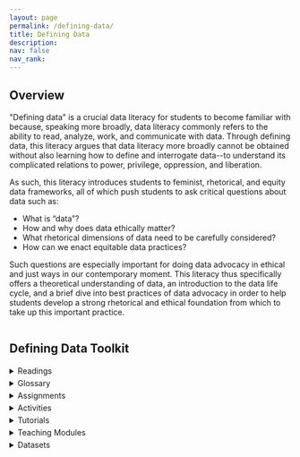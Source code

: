 ```yaml
---
layout: page
permalink: /defining-data/
title: Defining Data
description: 
nav: false
nav_rank: 
---
```


## Overview

"Defining data" is a crucial data literacy for students to become familiar with because, speaking more broadly, data literacy commonly refers to the ability to read, analyze, work, and communicate with data. Through defining data, this literacy argues that data literacy more broadly cannot be obtained without also learning how to define and interrogate data--to understand its complicated relations to power, privilege, oppression, and liberation. 

As such, this literacy introduces students to feminist, rhetorical, and equity data frameworks, all of which push students to ask critical questions about data such as: 
- What is “data”?
- How and why does data ethically matter?
- What rhetorical dimensions of data need to be carefully considered?
- How can we enact equitable data practices?

Such questions are especially important for doing data advocacy in ethical and just ways in our contemporary moment. This literacy thus specifically offers a theoretical understanding of data, an introduction to the data life cycle, and a brief dive into best practices of data advocacy in order to help students develop a strong rhetorical and ethical foundation from which to take up this important practice. 

<div style="height:1px;font-size:1px;">&nbsp;</div>

## Defining Data Toolkit

<div style="height:1px;font-size:1px;">&nbsp;</div>

<!--This section filters by "Reading" and "Defining Data" -->

<details>
<summary> Readings </summary>

{% assign cards = site.cards | where: "group", "Reading" | where: "topic", "Defining Data" | sort: "title" %}

{% for card in cards %}

<p>
    <div class="card {% if card.inline == false %}hoverable{% endif %}">
        <div class="row no-gutters">
            <div class="team">
		    <div class="card-body">
			    {% if card.inline == false %}<a href="{{ card.url | relative_url }}">{% endif %}
				    <h5 class="card-title">{{ card.profile.name }}</h5></a>
			    <p class="card-text">{% if card.profile.author %}<small class="test-muted">Author: {{ card.profile.author | replace: '<br />', ', ' }} </small><br>{% endif %}</p>
			    {% if card.inline == false %}<a href="{{ card.url | relative_url }}">{% endif %}
				    <p class="card-text">{{ card.teaser }}</p></a>
			    <p class="card-text">
			    <div style="height:1px;font-size:1px;">&nbsp;</div>
			    {% if card.profile.source %}<small class="test-muted"><i class="fas fa-link"></i>  Source: <a href="{{ card.profile.source }}">{{ card.profile.source | replace: '<br />', ', ' }}</a> </small><br>{% endif %} 
			    <small class="test-muted"><i class="fas fa-square-poll-vertical"></i>  Data Literacy: {{ card.profile.domain | replace: '<br />', ', ' }} &nbsp;&nbsp;►&nbsp; Subdomain: {{ card.profile.subdomain | replace: '<br />', ', ' }} <br></small>
			    <small class="test-muted"><i class="fas fa-table-columns"></i>  Resource Type: {{ card.profile.group | replace: '<br />', ', ' }} </small><br>
                    </p>
                </div>
            </div>
        </div>
    </div>
</p>

{% endfor %}

<div style="height:1px;font-size:1px;">&nbsp;</div>

<br>

</details>

<div style="height:5px;font-size:1px;">&nbsp;</div>

<!--This section filters by "Term" and "Defining Data" -->

<details>
<summary> Glossary </summary>

{% assign cards = site.cards | where: "group", "Term" | where: "topic", "Defining Data" | sort: "title" %}

{% for card in cards %}

<p>
    <div class="card {% if card.inline == false %}hoverable{% endif %}">
        <div class="row no-gutters">
            <div class="team">
		    <div class="card-body">
			    {% if card.inline == false %}<a href="{{ card.url | relative_url }}">{% endif %}
				    <h5 class="card-title">{{ card.profile.name }}</h5></a>
			    <p class="card-text">{% if card.profile.author %}<small class="test-muted">Author: {{ card.profile.author | replace: '<br />', ', ' }} </small><br>{% endif %}</p>
			    {% if card.inline == false %}<a href="{{ card.url | relative_url }}">{% endif %}
				    <p class="card-text">{{ card.teaser }}</p></a>
			    <p class="card-text">
			    <div style="height:1px;font-size:1px;">&nbsp;</div>
			    {% if card.profile.source %}<small class="test-muted"><i class="fas fa-link"></i>  Source: <a href="{{ card.profile.source }}">{{ card.profile.source | replace: '<br />', ', ' }}</a> </small><br>{% endif %} 
			    <small class="test-muted"><i class="fas fa-square-poll-vertical"></i>  Data Literacy: {{ card.profile.domain | replace: '<br />', ', ' }} &nbsp;&nbsp;►&nbsp; Subdomain: {{ card.profile.subdomain | replace: '<br />', ', ' }} <br></small>
			    <small class="test-muted"><i class="fas fa-table-columns"></i>  Resource Type: {{ card.profile.group | replace: '<br />', ', ' }} </small><br>
                    </p>
                </div>
            </div>
        </div>
    </div>
</p>

{% endfor %}

<div style="height:1px;font-size:1px;">&nbsp;</div>

<br>

</details>

<div style="height:5px;font-size:1px;">&nbsp;</div>

<!--This section filters by "Assignment" and "Defining Data" -->

<details>
<summary> Assignments </summary>

{% assign cards = site.cards | where: "group", "Assignment" | where: "topic", "Defining Data" | sort: "title" %}

{% for card in cards %}

<p>
    <div class="card {% if card.inline == false %}hoverable{% endif %}">
        <div class="row no-gutters">
            <div class="team">
		    <div class="card-body">
			    {% if card.inline == false %}<a href="{{ card.url | relative_url }}">{% endif %}
				    <h5 class="card-title">{{ card.profile.name }}</h5></a>
			    <p class="card-text">{% if card.profile.author %}<small class="test-muted">Author: {{ card.profile.author | replace: '<br />', ', ' }} </small><br>{% endif %}</p>
			    {% if card.inline == false %}<a href="{{ card.url | relative_url }}">{% endif %}
				    <p class="card-text">{{ card.teaser }}</p></a>
			    <p class="card-text">
			    <div style="height:1px;font-size:1px;">&nbsp;</div>
			    {% if card.profile.source %}<small class="test-muted"><i class="fas fa-link"></i>  Source: <a href="{{ card.profile.source }}">{{ card.profile.source | replace: '<br />', ', ' }}</a> </small><br>{% endif %} 
			    <small class="test-muted"><i class="fas fa-square-poll-vertical"></i>  Data Literacy: {{ card.profile.domain | replace: '<br />', ', ' }} &nbsp;&nbsp;►&nbsp; Subdomain: {{ card.profile.subdomain | replace: '<br />', ', ' }} <br></small>
			    <small class="test-muted"><i class="fas fa-table-columns"></i>  Resource Type: {{ card.profile.group | replace: '<br />', ', ' }} </small><br>
                    </p>
                </div>
            </div>
        </div>
    </div>
</p>

{% endfor %}

<div style="height:1px;font-size:1px;">&nbsp;</div>

<br>

</details>

<div style="height:5px;font-size:1px;">&nbsp;</div>

<!--This section filters by "Activity" and "Defining Data" -->

<details>
<summary> Activities </summary>

{% assign cards = site.cards | where: "group", "Activity" | where: "topic", "Defining Data" | sort: "title" %}

{% for card in cards %}

<p>
    <div class="card {% if card.inline == false %}hoverable{% endif %}">
        <div class="row no-gutters">
            <div class="team">
		    <div class="card-body">
			    {% if card.inline == false %}<a href="{{ card.url | relative_url }}">{% endif %}
				    <h5 class="card-title">{{ card.profile.name }}</h5></a>
			    <p class="card-text">{% if card.profile.author %}<small class="test-muted">Author: {{ card.profile.author | replace: '<br />', ', ' }} </small><br>{% endif %}</p>
			    {% if card.inline == false %}<a href="{{ card.url | relative_url }}">{% endif %}
				    <p class="card-text">{{ card.teaser }}</p></a>
			    <p class="card-text">
			    <div style="height:1px;font-size:1px;">&nbsp;</div>
			    {% if card.profile.source %}<small class="test-muted"><i class="fas fa-link"></i>  Source: <a href="{{ card.profile.source }}">{{ card.profile.source | replace: '<br />', ', ' }}</a> </small><br>{% endif %} 
			    <small class="test-muted"><i class="fas fa-square-poll-vertical"></i>  Data Literacy: {{ card.profile.domain | replace: '<br />', ', ' }} &nbsp;&nbsp;►&nbsp; Subdomain: {{ card.profile.subdomain | replace: '<br />', ', ' }} <br></small>
			    <small class="test-muted"><i class="fas fa-table-columns"></i>  Resource Type: {{ card.profile.group | replace: '<br />', ', ' }} </small><br>
                    </p>
                </div>
            </div>
        </div>
    </div>
</p>

{% endfor %}

<div style="height:1px;font-size:1px;">&nbsp;</div>

<br>

</details>

<div style="height:5px;font-size:1px;">&nbsp;</div>

<!--This section filters by "Tutorial" and "Defining Data" -->

<details>
<summary> Tutorials </summary>

{% assign cards = site.cards | where: "group", "Tutorial" | where: "topic", "Defining Data" | sort: "title" %}

{% for card in cards %}

<p>
    <div class="card {% if card.inline == false %}hoverable{% endif %}">
        <div class="row no-gutters">
            <div class="team">
		    <div class="card-body">
			    {% if card.inline == false %}<a href="{{ card.url | relative_url }}">{% endif %}
				    <h5 class="card-title">{{ card.profile.name }}</h5></a>
			    <p class="card-text">{% if card.profile.author %}<small class="test-muted">Author: {{ card.profile.author | replace: '<br />', ', ' }} </small><br>{% endif %}</p>
			    {% if card.inline == false %}<a href="{{ card.url | relative_url }}">{% endif %}
				    <p class="card-text">{{ card.teaser }}</p></a>
			    <p class="card-text">
			    <div style="height:1px;font-size:1px;">&nbsp;</div>
			    {% if card.profile.source %}<small class="test-muted"><i class="fas fa-link"></i>  Source: <a href="{{ card.profile.source }}">{{ card.profile.source | replace: '<br />', ', ' }}</a> </small><br>{% endif %} 
			    <small class="test-muted"><i class="fas fa-square-poll-vertical"></i>  Data Literacy: {{ card.profile.domain | replace: '<br />', ', ' }} &nbsp;&nbsp;►&nbsp; Subdomain: {{ card.profile.subdomain | replace: '<br />', ', ' }} <br></small>
			    <small class="test-muted"><i class="fas fa-table-columns"></i>  Resource Type: {{ card.profile.group | replace: '<br />', ', ' }} </small><br>
                    </p>
                </div>
            </div>
        </div>
    </div>
</p>

{% endfor %}

<div style="height:1px;font-size:1px;">&nbsp;</div>

<br>

</details>

<div style="height:5px;font-size:1px;">&nbsp;</div>

<!--This section filters by "Teaching Modules" and "Defining Data" -->

<details>
<summary> Teaching Modules </summary>

{% assign cards = site.cards | where: "group", "Teaching Module" | where: "topic", "Defining Data" | sort: "title" %}

{% for card in cards %}

<p>
    <div class="card {% if card.inline == false %}hoverable{% endif %}">
        <div class="row no-gutters">
            <div class="team">
		    <div class="card-body">
			    {% if card.inline == false %}<a href="{{ card.url | relative_url }}">{% endif %}
				    <h5 class="card-title">{{ card.profile.name }}</h5></a>
			    <p class="card-text">{% if card.profile.author %}<small class="test-muted">Author: {{ card.profile.author | replace: '<br />', ', ' }} </small><br>{% endif %}</p>
			    {% if card.inline == false %}<a href="{{ card.url | relative_url }}">{% endif %}
				    <p class="card-text">{{ card.teaser }}</p></a>
			    <p class="card-text">
			    <div style="height:1px;font-size:1px;">&nbsp;</div>
			    {% if card.profile.source %}<small class="test-muted"><i class="fas fa-link"></i>  Source: <a href="{{ card.profile.source }}">{{ card.profile.source | replace: '<br />', ', ' }}</a> </small><br>{% endif %} 
			    <small class="test-muted"><i class="fas fa-square-poll-vertical"></i>  Data Literacy: {{ card.profile.domain | replace: '<br />', ', ' }} &nbsp;&nbsp;►&nbsp; Subdomain: {{ card.profile.subdomain | replace: '<br />', ', ' }} <br></small>
			    <small class="test-muted"><i class="fas fa-table-columns"></i>  Resource Type: {{ card.profile.group | replace: '<br />', ', ' }} </small><br>
                    </p>
                </div>
            </div>
        </div>
    </div>
</p>

{% endfor %}

<div style="height:1px;font-size:1px;">&nbsp;</div>

<br>

</details>

<div style="height:5px;font-size:1px;">&nbsp;</div>

<!--This section filters by "Dataset" and "Defining Data" -->

<details>
<summary> Datasets </summary>

{% assign cards = site.cards | where: "group", "Datasets" | where: "topic", "Defining Data" | sort: "title" %}

{% for card in cards %}

<p>
    <div class="card {% if card.inline == false %}hoverable{% endif %}">
        <div class="row no-gutters">
            <div class="team">
		    <div class="card-body">
			    {% if card.inline == false %}<a href="{{ card.url | relative_url }}">{% endif %}
				    <h5 class="card-title">{{ card.profile.name }}</h5></a>
			    <p class="card-text">{% if card.profile.author %}<small class="test-muted">Author: {{ card.profile.author | replace: '<br />', ', ' }} </small><br>{% endif %}</p>
			    {% if card.inline == false %}<a href="{{ card.url | relative_url }}">{% endif %}
				    <p class="card-text">{{ card.teaser }}</p></a>
			    <p class="card-text">
			    <div style="height:1px;font-size:1px;">&nbsp;</div>
			    {% if card.profile.source %}<small class="test-muted"><i class="fas fa-link"></i>  Source: <a href="{{ card.profile.source }}">{{ card.profile.source | replace: '<br />', ', ' }}</a> </small><br>{% endif %} 
			    <small class="test-muted"><i class="fas fa-square-poll-vertical"></i>  Data Literacy: {{ card.profile.domain | replace: '<br />', ', ' }} &nbsp;&nbsp;►&nbsp; Subdomain: {{ card.profile.subdomain | replace: '<br />', ', ' }} <br></small>
			    <small class="test-muted"><i class="fas fa-table-columns"></i>  Resource Type: {{ card.profile.group | replace: '<br />', ', ' }} </small><br>
                    </p>
                </div>
            </div>
        </div>
    </div>
</p>

{% endfor %}

<div style="height:1px;font-size:1px;">&nbsp;</div>

<br>

</details>

<div style="height:5px;font-size:1px;">&nbsp;</div>
